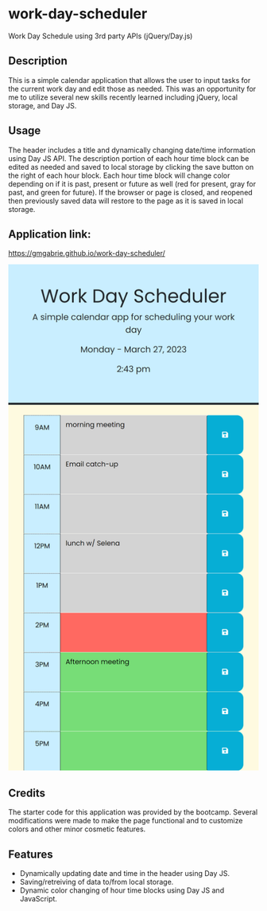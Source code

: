 # work-day-scheduler
Work Day Schedule using 3rd party APIs (jQuery/Day.js)

## Description

This is a simple calendar application that allows the user to input tasks for the current work day and edit those as needed.  This was an opportunity for me to utilize several new skills recently learned including jQuery, local storage, and Day JS.  

## Usage

The header includes a title and dynamically changing date/time information using Day JS API.  The description portion of each hour time block can be edited as needed and saved to local storage by clicking the save button on the right of each hour block.  Each hour time block will change color depending on if it is past, present or future as well (red for present, gray for past, and green for future).  If the browser or page is closed, and reopened then previously saved data will restore to the page as it is saved in local storage.

## Application link:

https://gmgabrie.github.io/work-day-scheduler/

![schedule screenshot](./assets/images/screenshot.png)

## Credits

The starter code for this application was provided by the bootcamp.  Several modifications were made to make the page functional and to customize colors and other minor cosmetic features.  

## Features

- Dynamically updating date and time in the header using Day JS.
- Saving/retreiving of data to/from local storage.
- Dynamic color changing of hour time blocks using Day JS and JavaScript.